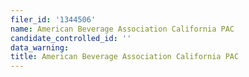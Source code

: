 ```yaml
---
filer_id: '1344506'
name: American Beverage Association California PAC
candidate_controlled_id: ''
data_warning: 
title: American Beverage Association California PAC
---
```

